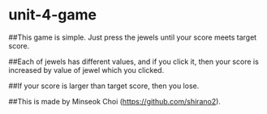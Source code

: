 # unit-4-game


##This game is simple. Just press the jewels until your score meets target score. 


##Each of jewels has different values, and if you click it, then your score is increased by value of jewel which you clicked.  


##If your score is larger than target score, then you lose. 


##This is made by Minseok Choi (https://github.com/shirano2).